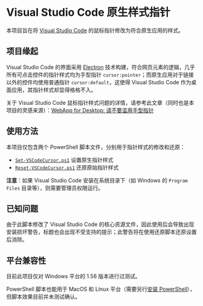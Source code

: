 # Visual Studio Code 原生样式指针

本项目旨在将 [Visual Studio Code](https://code.visualstudio.com/) 的鼠标指针修改为符合原生应用的样式。

## 项目缘起

Visual Studio Code 的界面采用 [Electron](https://www.electronjs.org/) 技术构建，符合网页元素的逻辑，几乎所有可点击控件的指针样式均为手型指针 `cursor:pointer`；而原生应用对于链接以外的控件均使用普通指针 `cursor:default`，这使得 Visual Studio Code 作为桌面应用，其指针样式却显得格格不入。

关于 Visual Studio Code 鼠标指针样式问题的详情，请参考此文章（同时也是本项目的灵感来源）：[WebApp for Desktop: 请不要滥用手型指针](https://zhuanlan.zhihu.com/p/40831426)

## 使用方法

本项目仅包含两个 PowerShell 脚本文件，分别用于指针样式的修改和还原：

* [`Set-VSCodeCursor.ps1`](scripts/Set-VSCodeCursor.ps1) 设置原生指针样式
* [`Reset-VSCodeCursor.ps1`](scripts/Reset-VSCodeCursor.ps1) 还原原始指针样式

**注意**：如果 Visual Studio Code 安装在系统目录下（如 Windows 的 `Program Files` 目录等），则需要管理员权限运行。

## 已知问题

由于此脚本修改了 Visual Studio Code 的核心资源文件，因此使用后会导致出现安装损坏警告，标题也会出现不受支持的提示；此警告将在使用还原脚本还原设置后消除。

## 平台兼容性

目前此项目仅对 Windows 平台的 1.56 版本进行过测试。

PowerShell 脚本也能用于 MacOS 和 Linux 平台（需要另行[安装 PowerShell](https://github.com/PowerShell/PowerShell/releases)），但脚本效果目前并未测试确认。
